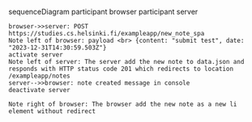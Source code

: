 sequenceDiagram
    participant browser
    participant server

    browser->>server: POST https://studies.cs.helsinki.fi/exampleapp/new_note_spa
    Note left of browser: payload <br> {content: "submit test", date: "2023-12-31T14:30:59.503Z"}
    activate server
    Note left of server: The server add the new note to data.json and responds with HTTP status code 201 which redirects to location /exampleapp/notes
    server-->>browser: note created message in console
    deactivate server

    Note right of browser: The browser add the new note as a new li element without redirect
